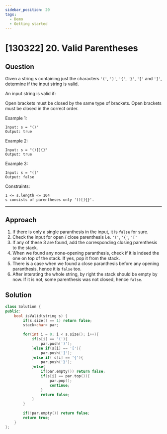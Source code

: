 ```yaml
---
sidebar_position: 20
tags:
  - Demo
  - Getting started 
---
```


# [130322] 20. Valid Parentheses

## Question 
Given a string s containing just the characters `'('`, `')'`, `'{'`, `'}'`, `'['` and `']'`, determine if the input string is valid.

An input string is valid if:

Open brackets must be closed by the same type of brackets.
Open brackets must be closed in the correct order.

Example 1:
```
Input: s = "()"
Output: true
```
Example 2:
```
Input: s = "()[]{}"
Output: true
```
Example 3:
```
Input: s = "(]"
Output: false
 ```

Constraints:
```
1 <= s.length <= 104
s consists of parentheses only '()[]{}'.
```

---

## Approach

1. If there is only a single paranthesis in the input, it is `false` for sure.
2. Check the input for open / close parenthesis i.e. `'('`, `'{'`, `'['`
3. If any of these 3 are found, add the corresponding closing parenthesis to the stack.
4. When we found any none-opening paranthesis, check if it is indeed the one on top of the stack. If yes, pop it from the stack.
5. There is a case when we found a close paranthesis before any opening paranthesis, hence it is `false` too.
6. After interating the whole string, by right the stack should be empty by now. If it is not, some parenthesis was not closed, hence `false`.

## Solution

```cpp
class Solution {
public:
    bool isValid(string s) {
        if(s.size() == 1) return false;
        stack<char> par;
        
        for(int i = 0; i < s.size(); i++){
            if(s[i] == '('){ 
                par.push(')');
            }else if(s[i] == '['){
                par.push(']');
            }else if( s[i] == '{'){
                par.push('}');
            }else{
                if(par.empty()) return false;
                if(s[i] == par.top()){
                    par.pop();
                    continue;
                }
                return false;
            }
        }
        
        if(!par.empty()) return false;
        return true;
    }
};
```